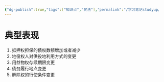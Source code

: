 ```yaml
---
{"dg-publish":true,"tags":["知识点","民法"],"permalink":"/学习笔记studyup/民法总论/权利内容变更/","dgPassFrontmatter":true,"created":"2024-07-14T09:58:05.405+08:00","updated":"2024-10-27T19:57:35.980+08:00"}
---
```


# 典型表现 
1. 抵押权担保的债权数额增加或者减少
2. 地役权人对供役地利用方式的变更
3. 用益物权存续期限变更
4. 债务履行地点变更
5. 解除权的行使条件变更
